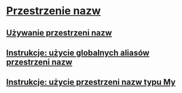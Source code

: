 # [Przestrzenie nazw](index.md)
## [Używanie przestrzeni nazw](using-namespaces.md)
## [Instrukcje: użycie globalnych aliasów przestrzeni nazw](how-to-use-the-global-namespace-alias.md)
## [Instrukcje: użycie przestrzeni nazw typu My](how-to-use-the-my-namespace.md)
